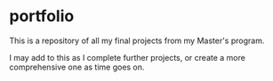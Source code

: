 # portfolio
This is a repository of all my final projects from my Master's program.

I may add to this as I complete further projects, or create a more comprehensive one as time goes on.
